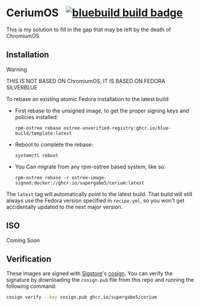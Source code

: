 # CeriumOS &nbsp; [![bluebuild build badge](https://github.com/blue-build/template/actions/workflows/build.yml/badge.svg)](https://github.com/blue-build/template/actions/workflows/build.yml)

This is my solution to fill in the gap that may be left by the death of ChromiumOS

## Installation

> [!WARNING]  
> THIS IS NOT BASED ON ChromiumOS, IT IS BASED ON FEDORA SILVERBLUE

To rebase an existing atomic Fedora installation to the latest build:

- First rebase to the unsigned image, to get the proper signing keys and policies installed:
  ```
  rpm-ostree rebase ostree-unverified-registry:ghcr.io/blue-build/template:latest
  ```
- Reboot to complete the rebase:
  ```
  systemctl reboot
  ```
- You Can migrate from any rpm-ostree based system, like so:
  ```
  rpm-ostree rebase -r ostree-image-signed:docker://ghcr.io/supergabe5/cerium:latest
  ```

The `latest` tag will automatically point to the latest build. That build will still always use the Fedora version specified in `recipe.yml`, so you won't get accidentally updated to the next major version.

## ISO
Coming Soon

## Verification

These images are signed with [Sigstore](https://www.sigstore.dev/)'s [cosign](https://github.com/sigstore/cosign). You can verify the signature by downloading the `cosign.pub` file from this repo and running the following command:

```bash
cosign verify --key cosign.pub ghcr.io/supergabe5/cerium
```
